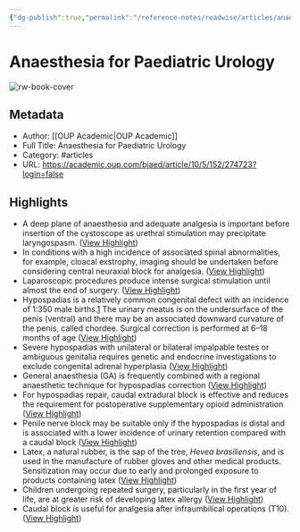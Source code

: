 ```yaml
---
{"dg-publish":true,"permalink":"/reference-notes/readwise/articles/anaesthesia-for-paediatric-urology/"}
---
```


# Anaesthesia for Paediatric Urology

![rw-book-cover](https://oup.silverchair-cdn.com/oup/backfile/Content_public/Journal/bjaed/Issue/10/5/1/m_cover.gif?Expires=1734639431&Signature=fh2naa6Vz-jop8FMVSYNbDwCYBNeEtb25iH9CDIfBdLdj~B860y-OIQPgm~6~MT70shtGLEN4PKDYssTEam245e3osUTFFgBljAsfVoGIQ8tHS3CWISvkaDhyawScepcg7A3URpuMPAinkYH8fgcSKqvznM~XrLEUZxixuWJ6pUDA-ZljO~rz7sxesnqbkVioKCHNZfq3CL~o3MCRK8tKrJCojdrZTH5i9EBzPWK0mynD83RAdKJwAo-3vFz4N3N6L~6ejI3B5IAGQh4CXvYnkK3CGQ2RsHDrNMjEXstWlz1dXvSNjD2MgPRnvr1D8E5gh3dGsWpOoXRVFdtdNjF5g__&Key-Pair-Id=APKAIE5G5CRDK6RD3PGA)

## Metadata
- Author: [[OUP Academic\|OUP Academic]]
- Full Title: Anaesthesia for Paediatric Urology
- Category: #articles
- URL: https://academic.oup.com/bjaed/article/10/5/152/274723?login=false

## Highlights
- A deep plane of anaesthesia and adequate analgesia is important before insertion of the cystoscope as urethral stimulation may precipitate laryngospasm. ([View Highlight](https://read.readwise.io/read/01gr1tfx81kqevs5m4wd9sxz2x))
- In conditions with a high incidence of associated spinal abnormalities, for example, cloacal exstrophy, imaging should be undertaken before considering central neuraxial block for analgesia. ([View Highlight](https://read.readwise.io/read/01gnsrvhvyx17y1frwqrm5hgtw))
- Laparoscopic procedures produce intense surgical stimulation until almost the end of surgery. ([View Highlight](https://read.readwise.io/read/01gr1tkx4d1azpm3nrp7kc7px5))
- Hypospadias is a relatively common congenital defect with an incidence of 1:350 male births.[1](javascript:;) The urinary meatus is on the undersurface of the penis (ventral) and there may be an associated downward curvature of the penis, called chordee. Surgical correction is performed at 6–18 months of age ([View Highlight](https://read.readwise.io/read/01gnsrxx4504k2dznsgmy8rgre))
- Severe hypospadias with unilateral or bilateral impalpable testes or ambiguous genitalia requires genetic and endocrine investigations to exclude congenital adrenal hyperplasia ([View Highlight](https://read.readwise.io/read/01gnss0h037x92hf6hztenxczk))
- General anaesthesia (GA) is frequently combined with a regional anaesthetic technique for hypospadias correction ([View Highlight](https://read.readwise.io/read/01gnssa0nbmq04j4j7jgdrf4bw))
- For hypospadias repair, caudal extradural block is effective and reduces the requirement for postoperative supplementary opioid administration ([View Highlight](https://read.readwise.io/read/01gnssb402731nyr5xj08enx1v))
- Penile nerve block may be suitable only if the hypospadias is distal and is associated with a lower incidence of urinary retention compared with a caudal block ([View Highlight](https://read.readwise.io/read/01gnssc70nzvkx8spxh6z79qmm))
- Latex, a natural rubber, is the sap of the tree, *Hevea brasiliensis*, and is used in the manufacture of rubber gloves and other medical products. Sensitization may occur due to early and prolonged exposure to products containing latex ([View Highlight](https://read.readwise.io/read/01gnssvnepk676fmba843qs3gq))
- Children undergoing repeated surgery, particularly in the first year of life, are at greater risk of developing latex allergy ([View Highlight](https://read.readwise.io/read/01gnssv9scdrvd4h2xx0bparjt))
- Caudal block is useful for analgesia after infraumbilical operations (T10). ([View Highlight](https://read.readwise.io/read/01gnssz32x43px86zgyam6k3m7))

